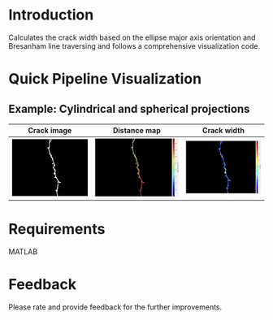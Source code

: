 # Introduction

Calculates the crack width based on the ellipse major axis orientation and Bresanham line traversing and follows a comprehensive visualization code.

# Quick Pipeline Visualization
## Example: Cylindrical and spherical projections
| Crack image | Distance map | Crack width |
| ------------- | ------------- | ------------- |
| ![](assets/crack.bmp) | ![](assets/thumbnail_01.png) | ![](assets/thumbnail_02.png) |

# Requirements
MATLAB

# Feedback
Please rate and provide feedback for the further improvements.
